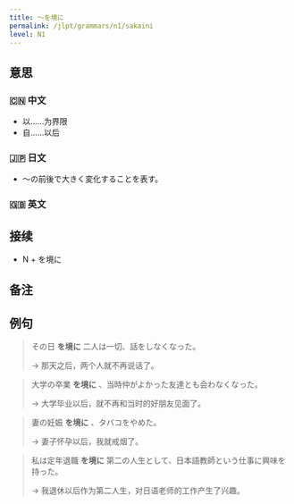 ```yaml
---
title: 〜を境に
permalink: /jlpt/grammars/n1/sakaini
level: N1
---
```


## 意思

### 🇨🇳 中文

- 以……为界限
- 自……以后

### 🇯🇵 日文

- 〜の前後で大きく変化することを表す。

### 🇬🇧 英文


## 接续

- N + を境に

## 备注


## 例句

> その日 **を境に** 二人は一切、話をしなくなった。
>
> → 那天之后，两个人就不再说话了。

> 大学の卒業 **を境に** 、当時仲がよかった友達とも会わなくなった。
>
> → 大学毕业以后，就不再和当时的好朋友见面了。

> 妻の妊娠 **を境に** 、タバコをやめた。
>
> → 妻子怀孕以后，我就戒烟了。

> 私は定年退職 **を境に** 第二の人生として、日本語教師という仕事に興味を持った。
>
> → 我退休以后作为第二人生，对日语老师的工作产生了兴趣。

